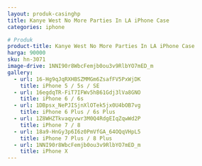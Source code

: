 ```yaml
---
layout: produk-casinghp
title: Kanye West No More Parties In LA iPhone Case
categories: iphone

# Produk
product-title: Kanye West No More Parties In LA iPhone Case
harga: 90000
sku: hn-3071
image-drive: 1NNI90r8WbcFemjb0ou3v9RlbYO7mED_m
gallery:
  - url: 16-Hg9qJqRXHBSZMMGm6ZsafFV5PxWjDK
    title: iPhone 5 / 5s / SE
  - url: 16egdqTR-FiT7IFWv5hB61Gdj3lVa8GNO
    title: iPhone 6 / 6s
  - url: 1DBpsx_NePJISjnXlOTek5jx0U4bOB7vg
    title: iPhone 6 Plus / 6s Plus
  - url: 1Z8WHZTkvaqyvwr3M0Q4RdgEIqZqwWd2P
    title: iPhone 7 / 8
  - url: 18a9-HnGy3p6I6z0PmVfGA_64OQqVHpL5
    title: iPhone 7 Plus / 8 Plus
  - url: 1NNI90r8WbcFemjb0ou3v9RlbYO7mED_m
    title: iPhone X
---
```

